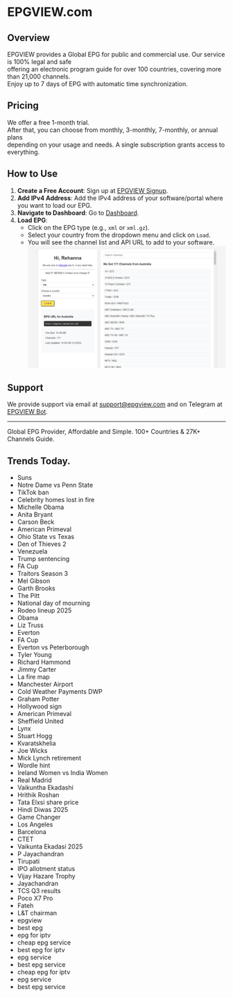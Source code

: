 # EPGVIEW.com



## Overview
EPGVIEW provides a Global EPG for public and commercial use. Our service is 100% legal and safe\
offering an electronic program guide for over 100 countries, covering more than 21,000 channels.\
Enjoy up to 7 days of EPG with automatic time synchronization.

## Pricing
We offer a free 1-month trial. \
After that, you can choose from monthly, 3-monthly, 7-monthly, or annual plans \
depending on your usage and needs. A single subscription grants access to everything.

## How to Use
1. **Create a Free Account**: Sign up at [EPGVIEW Signup](https://epgview.com/signup.php).
2. **Add IPv4 Address**: Add the IPv4 address of your software/portal where you want to load our EPG.
3. **Navigate to Dashboard**: Go to [Dashboard](https://epgview.com/dashboard.php).
4. **Load EPG**:
   - Click on the EPG type (e.g., `xml` or `xml.gz`).
   - Select your country from the dropdown menu and click on `Load`.
   - You will see the channel list and API URL to add to your software.
![EPGVIEW](img/dashboard.png)
## Support
We provide support via email at [support@epgview.com](mailto:support@epgview.com) and on Telegram at [EPGVIEW Bot](https://t.me/epgview_bot).

---

Global EPG Provider, Affordable and Simple. 100+ Countries & 27K+ Channels Guide.

## Trends Today.

- Suns
- Notre Dame vs Penn State
- TikTok ban
- Celebrity homes lost in fire
- Michelle Obama
- Anita Bryant
- Carson Beck
- American Primeval
- Ohio State vs Texas
- Den of Thieves 2
- Venezuela
- Trump sentencing
- FA Cup
- Traitors Season 3
- Mel Gibson
- Garth Brooks
- The Pitt
- National day of mourning
- Rodeo lineup 2025
- Obama
- Liz Truss
- Everton
- FA Cup
- Everton vs Peterborough
- Tyler Young
- Richard Hammond
- Jimmy Carter
- La fire map
- Manchester Airport
- Cold Weather Payments DWP
- Graham Potter
- Hollywood sign
- American Primeval
- Sheffield United
- Lynx
- Stuart Hogg
- Kvaratskhelia
- Joe Wicks
- Mick Lynch retirement
- Wordle hint
- Ireland Women vs India Women
- Real Madrid
- Vaikuntha Ekadashi
- Hrithik Roshan
- Tata Elxsi share price
- Hindi Diwas 2025
- Game Changer
- Los Angeles
- Barcelona
- CTET
- Vaikunta Ekadasi 2025
- P Jayachandran
- Tirupati
- IPO allotment status
- Vijay Hazare Trophy
- Jayachandran
- TCS Q3 results
- Poco X7 Pro
- Fateh
- L&T chairman
- epgview
- best epg
- epg for iptv
- cheap epg service
- best epg for iptv
- epg service
- best epg service
- cheap epg for iptv
- epg service
- best epg service
